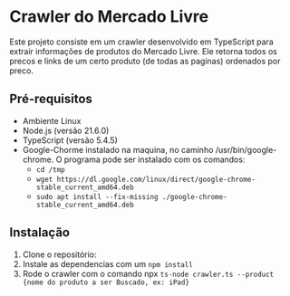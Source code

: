# Crawler do Mercado Livre

Este projeto consiste em um crawler desenvolvido em TypeScript para extrair informações de produtos do Mercado Livre.
Ele retorna todos os precos e links de um certo produto (de todas as paginas) ordenados por preco.

## Pré-requisitos

- Ambiente Linux
- Node.js (versão 21.6.0)
- TypeScript (versão 5.4.5)
- Google-Chorme instalado na maquina, no caminho /usr/bin/google-chrome. O programa pode ser instalado com os comandos:
  - `cd /tmp`
  - `wget https://dl.google.com/linux/direct/google-chrome-stable_current_amd64.deb`
  - `sudo apt install --fix-missing ./google-chrome-stable_current_amd64.deb`

## Instalação

1. Clone o repositório:
2. Instale as dependencias com um `npm install`
3. Rode o crawler com o comando npx `ts-node crawler.ts --product {nome do produto a ser Buscado, ex: iPad}`
